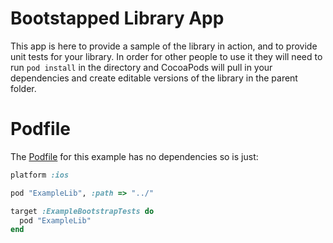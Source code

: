 Bootstapped Library App
================

This app is here to provide a sample of the library in action, and to provide unit tests for your library. In order for other people to use it they will need to run `pod install` in the directory and CocoaPods will pull in your dependencies and create editable versions of the library in the parent folder.

Podfile
=====

The [Podfile](https://github.com/orta/CocoapodsExampleLibrary/blob/master/Example/Podfile) for this example has no dependencies so is just:

``` ruby
platform :ios

pod "ExampleLib", :path => "../"

target :ExampleBootstrapTests do
  pod "ExampleLib"
end

```

